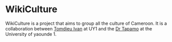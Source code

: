# WikiCulture

WikiCulture is a project that aims to group all the culture of Cameroon. It is a collaboration between [Tomdieu Ivan](https://dhlab.epfl.ch) at UY1 and the [Dr Tapamo](https://www.human-ist.unifr.ch) at the University of yaounde 1.
